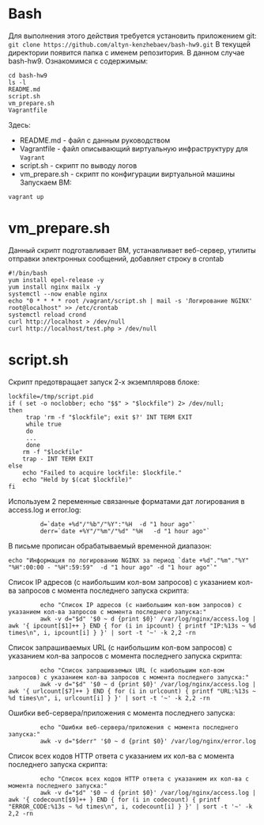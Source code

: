 # Bash
Для выполнения этого действия требуется установить приложением git:
`git clone https://github.com/altyn-kenzhebaev/bash-hw9.git`
В текущей директории появится папка с именем репозитория. В данном случае bash-hw9. Ознакомимся с содержимым:
```
cd bash-hw9
ls -l
README.md 
script.sh 
vm_prepare.sh
Vagrantfile  
```
Здесь:
- README.md - файл с данным руководством
- Vagrantfile - файл описывающий виртуальную инфраструктуру для `Vagrant`
- script.sh - скрипт по выводу логов
- vm_prepare.sh - скрипт по конфигурации виртуальной машины
Запускаем ВМ:
```
vagrant up
```
# vm_prepare.sh
Данный скрипт подготавливает ВМ, устанавливает веб-сервер, утилиты отправки электронных сообщений, добавляет строку в crontab
```
#!/bin/bash
yum install epel-release -y
yum install nginx mailx -y
systemctl --now enable nginx
echo "0 * * * * root /vagrant/script.sh | mail -s 'Логирование NGINX' root@localhost" >> /etc/crontab
systemctl reload crond
curl http://localhost > /dev/null
curl http://localhost/test.php > /dev/null
```
# script.sh
Скрипт предотвращает запуск 2-х экземпляровв блоке:
```
lockfile=/tmp/script.pid
if ( set -o noclobber; echo "$$" > "$lockfile") 2> /dev/null; 
then
     trap 'rm -f "$lockfile"; exit $?' INT TERM EXIT
     while true
     do
     ...
     done
    rm -f "$lockfile"
    trap - INT TERM EXIT
else
    echo "Failed to acquire lockfile: $lockfile."
    echo "Held by $(cat $lockfile)"
fi
```
Используем 2 переменные связанные форматами дат логирования в access.log и error.log:
```
         d=`date +%d"/"%b"/"%Y":"%H  -d "1 hour ago"`
         derr=`date +%Y"/"%m"/"%d" "%H   -d "1 hour ago"`
```
В письме прописан обрабатываемый временной диапазон:
```
echo "Информация по логированию NGINX за период `date +%d"."%m"."%Y" "%H":00:00 - "%H":59:59"  -d "1 hour ago" -d "1 hour ago"`"
```
Список IP адресов (с наибольшим кол-вом запросов) с указанием кол-ва запросов c момента последнего запуска скрипта:
```
         echo "Список IP адресов (с наибольшим кол-вом запросов) с указанием кол-ва запросов c момента последнего запуска:"
         awk -v d="$d" '$0 ~ d {print $0}' /var/log/nginx/access.log | awk '{ ipcount[$1]++ } END { for (i in ipcount) { printf "IP:%13s ~ %d times\n", i, ipcount[i] } }' | sort -t '~' -k 2,2 -rn

```
Список запрашиваемых URL (с наибольшим кол-вом запросов) с указанием кол-ва запросов c момента последнего запуска скрипта:
```
         echo "Список запрашиваемых URL (с наибольшим кол-вом запросов) с указанием кол-ва запросов c момента последнего запуска:"
         awk -v d="$d" '$0 ~ d {print $0}' /var/log/nginx/access.log | awk '{ urlcount[$7]++ } END { for (i in urlcount) { printf "URL:%13s ~ %d times\n", i, urlcount[i] } }' | sort -t '~' -k 2,2 -rn

```
Ошибки веб-сервера/приложения c момента последнего запуска:
```
         echo "Ошибки веб-сервера/приложения c момента последнего запуска:"
         awk -v d="$derr" '$0 ~ d {print $0}' /var/log/nginx/error.log 
```
Список всех кодов HTTP ответа с указанием их кол-ва с момента последнего запуска скрипта:
```
         echo "Список всех кодов HTTP ответа с указанием их кол-ва с момента последнего запуска:"
         awk -v d="$d" '$0 ~ d {print $0}' /var/log/nginx/access.log | awk '{ codecount[$9]++ } END { for (i in codecount) { printf "ERROR_CODE:%13s ~ %d times\n", i, codecount[i] } }' | sort -t '~' -k 2,2 -rn
```